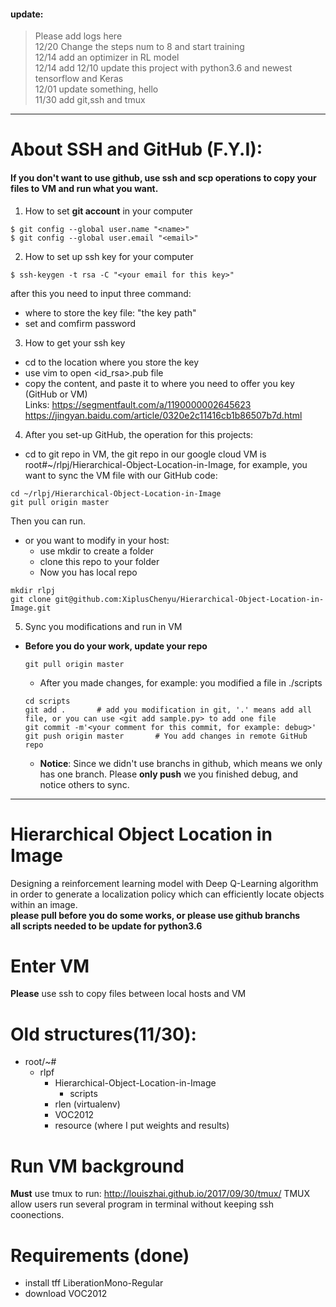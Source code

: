 #### update: 
> Please add logs here<br/>
12/20 Change the steps num to 8 and start training<br/>
12/14 add an optimizer in RL model<br/>
12/14 add 
12/10 update this project with python3.6 and newest tensorflow and Keras<br/>
12/01 update something, hello <br/>
11/30 add git,ssh and tmux <br/>

--------
# About SSH and GitHub (F.Y.I):
#### If you don't want to use github, use ssh and scp operations to copy your files to VM and run what you want.
1. How to set **git account** in your computer
```
$ git config --global user.name "<name>"
$ git config --global user.email "<email>"
```
2. How to set up ssh key for your computer
```
$ ssh-keygen -t rsa -C "<your email for this key>"
```
after this you need to input three command:
- where to store the key file: "the key path"
- set and comfirm password
3. How to get your ssh key
- cd to the location where you store the key
- use vim to open <id_rsa>.pub file
- copy the content, and paste it to where you need to offer you key (GitHub or VM)
<br/>Links:
  https://segmentfault.com/a/1190000002645623
  https://jingyan.baidu.com/article/0320e2c11416cb1b86507b7d.html
4. After you set-up GitHub, the operation for this projects:
  - cd to git repo in VM, the git repo in our google cloud VM is root#~/rlpj/Hierarchical-Object-Location-in-Image, for example, you want to sync the VM file with our GitHub code:
  ```
  cd ~/rlpj/Hierarchical-Object-Location-in-Image
  git pull origin master
  ```
  Then you can run.
  - or you want to modify in your host:
    - use mkdir to create a folder
    - clone this repo to your folder
    - Now you has local repo
  
```
mkdir rlpj
git clone git@github.com:XiplusChenyu/Hierarchical-Object-Location-in-Image.git
```
5. Sync you modifications and run in VM
- **Before you do your work, update your repo**
  ```
  git pull origin master
  ```
   - After you made changes, for example: you modified a file in ./scripts
  ```
  cd scripts
  git add .       # add you modification in git, '.' means add all file, or you can use <git add sample.py> to add one file
  git commit -m'<your comment for this commit, for example: debug>'
  git push origin master       # You add changes in remote GitHub repo
  ```
  - **Notice**:
  Since we didn't use branchs in github, which means we only has one branch. Please **only push** we you finished debug, and notice others to sync.

-------
# Hierarchical Object Location in Image
Designing a reinforcement learning model with Deep Q-Learning algorithm in order to generate a localization policy which can efficiently locate objects within an image.<br/>
**please pull before you do some works, or please use github branchs**<br/>
**all scripts needed to be update for python3.6**
# Enter VM
**Please** use ssh to copy files between local hosts and VM
# Old structures(11/30):
- root/~#
  - rlpf
    - Hierarchical-Object-Location-in-Image
      - scripts
    - rlen (virtualenv)
    - VOC2012
    - resource (where I put weights and results)
# Run VM background
**Must** use tmux to run: http://louiszhai.github.io/2017/09/30/tmux/
TMUX allow users run several program in terminal without keeping ssh coonections.

# Requirements (done)
- install tff LiberationMono-Regular
- download VOC2012
